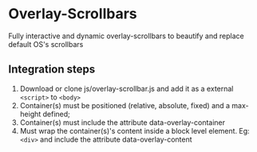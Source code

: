 # Overlay-Scrollbars
Fully interactive and dynamic overlay-scrollbars to beautify and replace default OS's scrollbars

## Integration steps
1. Download or clone js/overlay-scrollbar.js and add it as a external `<script>` to `<body>`
2. Container(s) must be positioned (relative, absolute, fixed) and a max-height defined;
3. Container(s) must include the attribute data-overlay-container
4. Must wrap the container(s)'s content inside a block level element. Eg: `<div>` and include the attribute data-overlay-content
